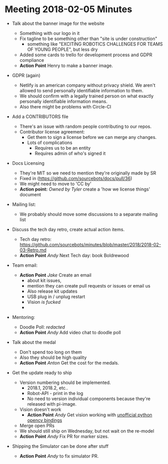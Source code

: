 # Meeting 2018-02-05 Minutes

- Talk about the banner image for the website
    - Something with our logo in it
    - Fix tagline to be something other than "site is under construction"
        - something like "EXCITING ROBOTICS CHALLENGES FOR TEAMS OF YOUNG PEOPLE", but less dry
    - Added some cards to trello for development process and GDPR compliance
    - **Action Point** Henry to make a banner image.

- GDPR (again)
    - Netlify is an american company without privacy shield. We aren't allowed to send personally identifiable information to them.
    - We should confirm with a legally trained person on what exactly personally identifiable information means.
    - Also there might be problems with Circle-CI

- Add a CONTRIBUTORS file
    - There's an issue with random people contributing to our repos.
    - Contributor license agreement:
        - Get them to sign a license before we can merge any changes.
        - Lots of complications
            - Requires us to be an entity
            - Requires admin of who's signed it

- Docs Licensing
    - They're MIT so we need to mention they're originally made by SR
    - Fixed in (https://github.com/sourcebots/docs/pull/36)
    - We might need to move to 'CC by'
    - **Action point:** _Owned by Tyler_ create a 'how we license things' document

- Mailing list:
    - We probably should move some discussions to a separate mailing list

- Discuss the tech day retro, create actual action items.
    - Tech day retro: https://github.com/sourcebots/minutes/blob/master/2018/2018-02-03-Retro.md
    - **Action Point** _Andy_ Next Tech day: book Boldrewood
    
- Team email:
    - **Action Point** _Jake_ Create an email 
        - about kit issues, 
        - mention they can create pull requests or issues or email us
        - Also release kit updates
        - USB plug in / unplug restart
        - Vision _is fucked_
        - 
  
- Mentoring:
    - Doodle Poll: *redacted*
    - **Action Point** _Andy_ Add video chat to doodle poll

- Talk about the medal
    - Don't spend too long on them
    - Also they should be high quality
    - **Action Point** _Anton_ Get the cost for the medals.

- Get the update ready to ship
    - Version numbering should be implemented.
        - 2018.1, 2018.2, etc..
        - Robot-API - print in the log
        - No need to version individual components because they're released with pi-image.
    - Vision doesn't work
        - **Action Point** _Andy_ Get vision working with [unofficial python opencv bindings](https://pypi.python.org/pypi/opencv-python)
    - Merge open PRs
    - We should still ship on Wednesday, but not wait on the re-model
    - **Action Point** _Andy_ Fix PR for marker sizes.

- Shipping the Simulator can be done after stuff
    - **Action Point** _Andy_ to fix simulator PR.
